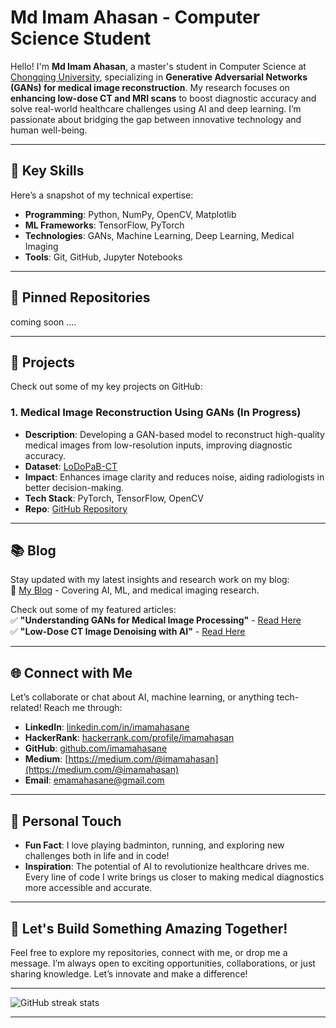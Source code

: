 # Md Imam Ahasan - Computer Science Student

Hello! I'm **Md Imam Ahasan**, a master's student in Computer Science at [Chongqing University](https://english.cqu.edu.cn/), specializing in **Generative Adversarial Networks (GANs) for medical image reconstruction**. My research focuses on **enhancing low-dose CT and MRI scans** to boost diagnostic accuracy and solve real-world healthcare challenges using AI and deep learning. I’m passionate about bridging the gap between innovative technology and human well-being.  

---

## 🚀 Key Skills  

Here’s a snapshot of my technical expertise:  
- **Programming**: Python, NumPy, OpenCV, Matplotlib  
- **ML Frameworks**: TensorFlow, PyTorch  
- **Technologies**: GANs, Machine Learning, Deep Learning, Medical Imaging  
- **Tools**: Git, GitHub, Jupyter Notebooks

---
## 📌 Pinned Repositories  

coming soon ....

---

## 🌟 Projects
Check out some of my key projects on GitHub: 

### **1. Medical Image Reconstruction Using GANs (In Progress)**  
- **Description**: Developing a GAN-based model to reconstruct high-quality medical images from low-resolution inputs, improving diagnostic accuracy.  
- **Dataset**: [LoDoPaB-CT](https://zenodo.org/records/3384092) 
- **Impact**: Enhances image clarity and reduces noise, aiding radiologists in better decision-making.  
- **Tech Stack**: PyTorch, TensorFlow, OpenCV  
- **Repo**: [GitHub Repository](https://github.com/imamahasane/)  

---

## 📚 Blog  

Stay updated with my latest insights and research work on my blog:  
📖 [My Blog](https://medium.com/@imamahasan) - Covering AI, ML, and medical imaging research.  

Check out some of my featured articles:  
✅ **"Understanding GANs for Medical Image Processing"** - [Read Here](https://medium.com/@imamahasan/understanding-gans-for-medical-image-processing-91e3798f1555)  
✅ **"Low-Dose CT Image Denoising with AI"** - [Read Here](https://emamahasan.com/article)  

---

## 🌐 Connect with Me  

Let’s collaborate or chat about AI, machine learning, or anything tech-related! Reach me through:  

- **LinkedIn**: [linkedin.com/in/imamahasane](https://www.linkedin.com/in/imamahasane/)  
- **HackerRank**: [hackerrank.com/profile/imamahasan](https://www.hackerrank.com/profile/imamahasan)  
- **GitHub**: [github.com/imamahasane](https://github.com/imamahasane)
- **Medium**: [https://medium.com/@imamahasan](https://medium.com/@imamahasan)
- **Email**: emamahasane@gmail.com  

---

## 🎨 Personal Touch  

- **Fun Fact**: I love playing badminton, running, and exploring new challenges both in life and in code!  
- **Inspiration**: The potential of AI to revolutionize healthcare drives me. Every line of code I write brings us closer to making medical diagnostics more accessible and accurate.  

---

## 🙌 Let's Build Something Amazing Together!  

Feel free to explore my repositories, connect with me, or drop me a message. I’m always open to exciting opportunities, collaborations, or just sharing knowledge. Let’s innovate and make a difference! 

---

![GitHub streak stats](https://github-readme-streak-stats.herokuapp.com/?user=imamahasane&theme=tokyonight)  

<!-- [![Top Langs](https://github-readme-stats.vercel.app/api/top-langs/?username=imamahasane&hide=java&theme=cobalt)](https://github.com/anuraghazra/github-readme-stats) -->

---
